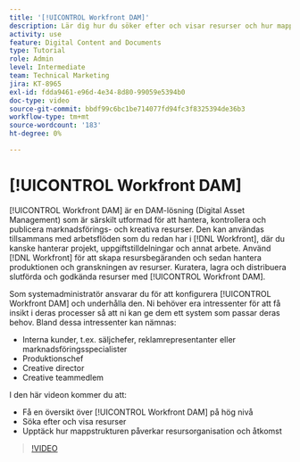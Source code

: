 ```yaml
---
title: '[!UICONTROL Workfront DAM]'
description: Lär dig hur du söker efter och visar resurser och hur mappstrukturen påverkar resursorganisation och åtkomst i [!UICONTROL Workfront DAM].
activity: use
feature: Digital Content and Documents
type: Tutorial
role: Admin
level: Intermediate
team: Technical Marketing
jira: KT-8965
exl-id: fdda9461-e96d-4e34-8d80-99059e5394b0
doc-type: video
source-git-commit: bbdf99c6bc1be714077fd94fc3f8325394de36b3
workflow-type: tm+mt
source-wordcount: '183'
ht-degree: 0%

---
```


# [!UICONTROL Workfront DAM]

[!UICONTROL Workfront DAM] är en DAM-lösning (Digital Asset Management) som är särskilt utformad för att hantera, kontrollera och publicera marknadsförings- och kreativa resurser. Den kan användas tillsammans med arbetsflöden som du redan har i [!DNL Workfront], där du kanske hanterar projekt, uppgiftstilldelningar och annat arbete. Använd [!DNL Workfront] för att skapa resursbegäranden och sedan hantera produktionen och granskningen av resurser. Kuratera, lagra och distribuera slutförda och godkända resurser med [!UICONTROL Workfront DAM].


Som systemadministratör ansvarar du för att konfigurera [!UICONTROL Workfront DAM] och underhålla den. Ni behöver era intressenter för att få insikt i deras processer så att ni kan ge dem ett system som passar deras behov. Bland dessa intressenter kan nämnas:

* Interna kunder, t.ex. säljchefer, reklamrepresentanter eller marknadsföringsspecialister
* Produktionschef
* Creative director
* Creative teammedlem

I den här videon kommer du att:

* Få en översikt över [!UICONTROL Workfront DAM] på hög nivå
* Söka efter och visa resurser
* Upptäck hur mappstrukturen påverkar resursorganisation och åtkomst

>[!VIDEO](https://video.tv.adobe.com/v/3431629/?quality=12&learn=on&enablevpops=1&captions=swe)
